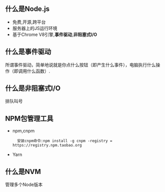 ## 什么是Node.js
+ 免费,开源,跨平台 
+ 服务器上的JS运行环境 
+ 基于Chrome V8引擎,**事件驱动**,**非阻塞式I/O** 
 
## 什么是事件驱动 
所谓事件驱动，简单地说就是你点什么按钮（即产生什么事件），电脑执行什么操作（即调用什么函数）. 
 
## 什么是非阻塞式I/O 
排队叫号 
 
## NPM包管理工具 
+ npm,cnpm 
         
        安装cnpm命令:npm install -g cnpm -registry = https://registry.npm.taobao.org 
+ Yarn 
 
 
## 什么是NVM 
管理多个Node版本 
